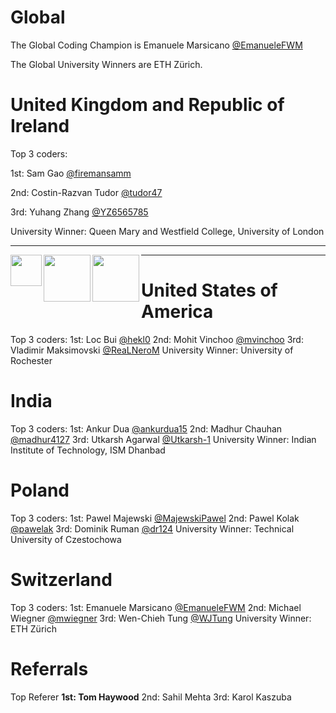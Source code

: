 # Global
The Global Coding Champion is Emanuele Marsicano [@EmanueleFWM](https://github.com/EmanueleFWM)

The Global University Winners are ETH Zürich.

# United Kingdom and Republic of Ireland
Top 3 coders:

1st: Sam Gao [@firemansamm](https://github.com/firemansamm)

2nd: Costin-Razvan Tudor [@tudor47](https://github.com/tudor47)

3rd: Yuhang Zhang [@YZ6565785](https://github.com/YZ6565785)

University Winner: Queen Mary and Westfield College, University of London

---

<p>
  <img align="left" width="50px" src="https://avatars3.githubusercontent.com/u/31444236?v=4">
  <img align="left" width="75px" src="https://avatars3.githubusercontent.com/u/31444236?v=4"> 
  <img align="left" width="75px" src="https://avatars3.githubusercontent.com/u/31444236?v=4"> 
</p>

---

# United States of America
Top 3 coders:
1st: Loc Bui [@hekl0](https://github.com/hekl0)
2nd: Mohit Vinchoo [@mvinchoo](https://github.com/mvinchoo)
3rd: Vladimir Maksimovski [@ReaLNeroM](https://github.com/ReaLNeroM)
University Winner: University of Rochester

# India
Top 3 coders:
1st: Ankur Dua [@ankurdua15](https://github.com/ankurdua15)
2nd: Madhur Chauhan [@madhur4127](https://github.com/madhur4127)
3rd: Utkarsh Agarwal [@Utkarsh-1](https://github.com/Utkarsh-1)
University Winner: Indian Institute of Technology, ISM Dhanbad

# Poland
Top 3 coders:
1st: Pawel Majewski [@MajewskiPawel](https://github.com/MajewskiPawel)
2nd: Pawel Kolak [@pawelak](https://github.com/pawelak)
3rd: Dominik Ruman [@dr124](https://github.com/dr124)
University Winner: Technical University of Czestochowa

# Switzerland
Top 3 coders:
1st: Emanuele Marsicano [@EmanueleFWM](https://github.com/EmanueleFWM)
2nd: Michael Wiegner [@mwiegner](https://github.com/mwiegner)
3rd: Wen-Chieh Tung [@WJTung](https://github.com/WJTung)
University Winner: ETH Zürich

# Referrals 
Top Referer
**1st: Tom Haywood**
2nd: Sahil Mehta
3rd: Karol Kaszuba
